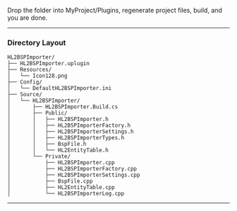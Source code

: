 Drop the folder into MyProject/Plugins, regenerate project files, build, and you are done.

---
### **Directory Layout**    


```
HL2BSPImporter/
├── HL2BSPImporter.uplugin
├── Resources/
│   └── Icon128.png
├── Config/
│   └── DefaultHL2BSPImporter.ini
├── Source/
│   └── HL2BSPImporter/
│       ├── HL2BSPImporter.Build.cs
│       ├── Public/
│       │   ├── HL2BSPImporter.h
│       │   ├── HL2BSPImporterFactory.h
│       │   ├── HL2BSPImporterSettings.h
│       │   ├── HL2BSPImporterTypes.h
│       │   ├── BspFile.h
│       │   └── HL2EntityTable.h
│       └── Private/
│           ├── HL2BSPImporter.cpp
│           ├── HL2BSPImporterFactory.cpp
│           ├── HL2BSPImporterSettings.cpp
│           ├── BspFile.cpp
│           ├── HL2EntityTable.cpp
│           └── HL2BSPImporterLog.cpp
```
---
